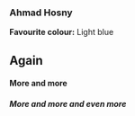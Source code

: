 ### Ahmad Hosny
**Favourite colour:** Light blue
## Again
#### More and more
##### More and more and even more
